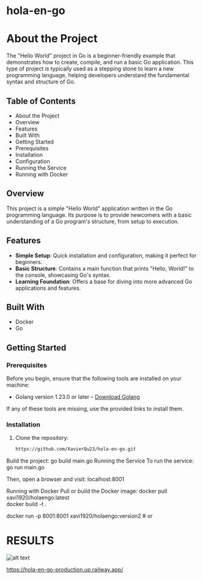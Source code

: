 ﻿# hola-en-go
# About the Project  
The "Hello World" project in Go is a beginner-friendly example that demonstrates how to create, compile, and run a basic Go application. This type of project is typically used as a stepping stone to learn a new programming language, helping developers understand the fundamental syntax and structure of Go.

## Table of Contents  
- About the Project  
- Overview  
- Features  
- Built With  
- Getting Started  
- Prerequisites  
- Installation  
- Configuration  
- Running the Service  
- Running with Docker   

## Overview  
This project is a simple "Hello World" application written in the Go programming language. Its purpose is to provide newcomers with a basic understanding of a Go program's structure, from setup to execution.

## Features  
- **Simple Setup**: Quick installation and configuration, making it perfect for beginners.  
- **Basic Structure**: Contains a main function that prints "Hello, World!" to the console, showcasing Go's syntax.  
- **Learning Foundation**: Offers a base for diving into more advanced Go applications and features.

## Built With  
- Docker  
- Go

## Getting Started  
### Prerequisites  
Before you begin, ensure that the following tools are installed on your machine:  
- Golang version 1.23.0 or later – [Download Golang](https://golang.org/dl/)

If any of these tools are missing, use the provided links to install them.

### Installation  
1. Clone the repository:  
   ```bash
   https://github.com/XavierQu23/hola-en-go.git

Build the project:
go build main.go
Running the Service
To run the service:
go run main.go

Then, open a browser and visit:
localhost:8001

Running with Docker
Pull or build the Docker image:
docker pull xavi1920/holaengo:latest  
docker build -t <any-name> .

docker run -p 8001:8001 xavi1920/holaengo:version2  # or <any-name>

# RESULTS
![alt text](image.png)

https://hola-en-go-production.up.railway.app/

